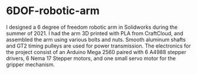 # 6DOF-robotic-arm

I designed a 6 degree of freedom robotic arm in Solidworks during the summer of 2021. I had the arm 3D printed with PLA from CraftCloud, and assembled the arm using
various bolts and nuts. Smooth aluminum shafts and GT2 timing pulleys are used for power transmission. The electronics for the project consist of an Arduino Mega 2560
paired with 6 A4988 stepper drivers, 6 Nema 17 Stepper motors, and one small servo motor for the gripper mechanism.
